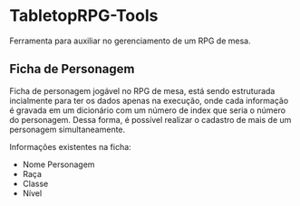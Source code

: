 # TabletopRPG-Tools


Ferramenta para auxiliar no gerenciamento de um RPG de mesa.

## Ficha de Personagem
Ficha de personagem jogável no RPG de mesa, está sendo estruturada incialmente para ter os dados apenas na execução, onde cada informação é gravada em um dicionário com um número de index que seria o número do personagem.
Dessa forma, é possível realizar o cadastro de mais de um personagem simultaneamente.

Informações existentes na ficha:
- Nome Personagem
- Raça
- Classe
- Nível
